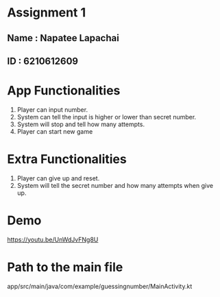 # Assignment 1

## Name : Napatee Lapachai
## ID : 6210612609

# App Functionalities
1. Player can input number.
2. System can tell the input is higher or lower than secret number.
3. System will stop and tell how many attempts.
4. Player can start new game

# Extra Functionalities
1. Player can give up and reset.
2. System will tell the secret number and how many attempts when give up.

# Demo
<https://youtu.be/UnWdJvFNg8U>

# Path to the main file
app/src/main/java/com/example/guessingnumber/MainActivity.kt
